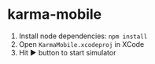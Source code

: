 karma-mobile
============

1. Install node dependencies: `npm install`
1. Open `KarmaMobile.xcodeproj` in XCode
1. Hit ▶ button to start simulator

